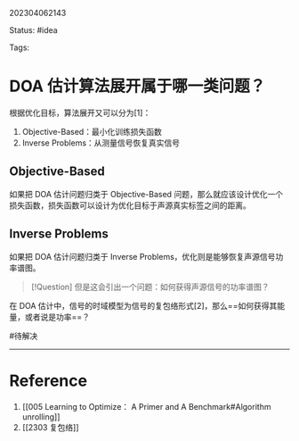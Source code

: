 202304062143

Status: #idea

Tags: 

# DOA 估计算法展开属于哪一类问题？

根据优化目标，算法展开又可以分为[1]： 
1. Objective-Based：最小化训练损失函数 
2. Inverse Problems：从测量信号恢复真实信号 

## Objective-Based

如果把 DOA 估计问题归类于 Objective-Based 问题，那么就应该设计优化一个损失函数，损失函数可以设计为优化目标于声源真实标签之间的距离。

## Inverse Problems

如果把 DOA 估计问题归类于 Inverse Problems，优化则是能够恢复声源信号功率谱图。

>[!Question]
>但是这会引出一个问题：如何获得声源信号的功率谱图？

在 DOA 估计中，信号的时域模型为信号的复包络形式[2]，那么==如何获得其能量，或者说是功率==？

#待解决


---
# Reference

1. [[005 Learning to Optimize： A Primer and A Benchmark#Algorithm unrolling]]
2. [[2303 复包络]]